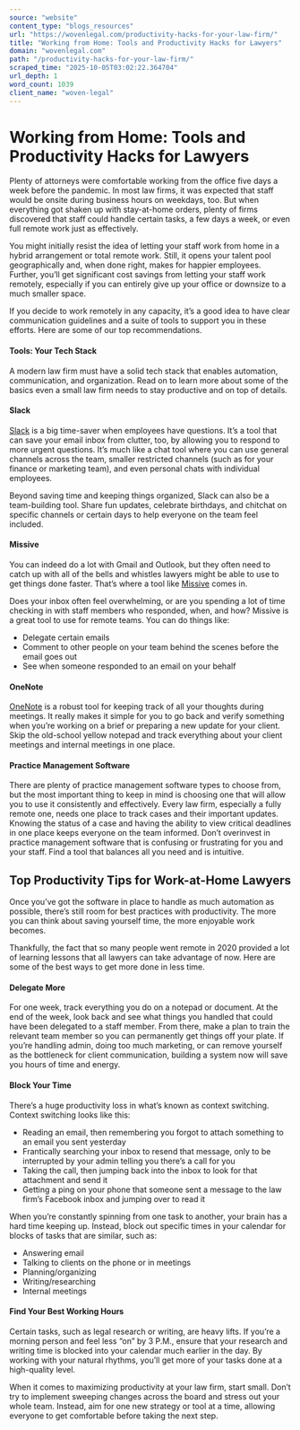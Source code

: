 ```yaml
---
source: "website"
content_type: "blogs_resources"
url: "https://wovenlegal.com/productivity-hacks-for-your-law-firm/"
title: "Working from Home: Tools and Productivity Hacks for Lawyers"
domain: "wovenlegal.com"
path: "/productivity-hacks-for-your-law-firm/"
scraped_time: "2025-10-05T03:02:22.364704"
url_depth: 1
word_count: 1039
client_name: "woven-legal"
---
```


# Working from Home: Tools and Productivity Hacks for Lawyers

Plenty of attorneys were comfortable working from the office five days a week before the pandemic. In most law firms, it was expected that staff would be onsite during business hours on weekdays, too. But when everything got shaken up with stay-at-home orders, plenty of firms discovered that staff could handle certain tasks, a few days a week, or even full remote work just as effectively.

You might initially resist the idea of letting your staff work from home in a hybrid arrangement or total remote work. Still, it opens your talent pool geographically and, when done right, makes for happier employees. Further, you’ll get significant cost savings from letting your staff work remotely, especially if you can entirely give up your office or downsize to a much smaller space.

If you decide to work remotely in any capacity, it’s a good idea to have clear communication guidelines and a suite of tools to support you in these efforts. Here are some of our top recommendations.

#### **Tools: Your Tech Stack**  
A modern law firm must have a solid tech stack that enables automation, communication, and organization. Read on to learn more about some of the basics even a small law firm needs to stay productive and on top of details.

#### **Slack**  
[Slack](https://slack.com/) is a big time-saver when employees have questions. It’s a tool that can save your email inbox from clutter, too, by allowing you to respond to more urgent questions. It’s much like a chat tool where you can use general channels across the team, smaller restricted channels (such as for your finance or marketing team), and even personal chats with individual employees.

Beyond saving time and keeping things organized, Slack can also be a team-building tool. Share fun updates, celebrate birthdays, and chitchat on specific channels or certain days to help everyone on the team feel included.

#### **Missive**  
You can indeed do a lot with Gmail and Outlook, but they often need to catch up with all of the bells and whistles lawyers might be able to use to get things done faster. That’s where a tool like [Missive](https://missiveapp.com/) comes in.

Does your inbox often feel overwhelming, or are you spending a lot of time checking in with staff members who responded, when, and how? Missive is a great tool to use for remote teams. You can do things like:

*   Delegate certain emails
*   Comment to other people on your team behind the scenes before the email goes out
*   See when someone responded to an email on your behalf

#### **OneNote**  
[OneNote](https://www.microsoft.com/en-us/microsoft-365/onenote/digital-note-taking-app?ms.url=onenotecom&rtc=1) is a robust tool for keeping track of all your thoughts during meetings. It really makes it simple for you to go back and verify something when you’re working on a brief or preparing a new update for your client. Skip the old-school yellow notepad and track everything about your client meetings and internal meetings in one place.

#### **Practice Management Software**  
There are plenty of practice management software types to choose from, but the most important thing to keep in mind is choosing one that will allow you to use it consistently and effectively. Every law firm, especially a fully remote one, needs one place to track cases and their important updates. Knowing the status of a case and having the ability to view critical deadlines in one place keeps everyone on the team informed. Don’t overinvest in practice management software that is confusing or frustrating for you and your staff. Find a tool that balances all you need and is intuitive.

## **Top Productivity Tips for Work-at-Home Lawyers**
Once you’ve got the software in place to handle as much automation as possible, there’s still room for best practices with productivity. The more you can think about saving yourself time, the more enjoyable work becomes.

Thankfully, the fact that so many people went remote in 2020 provided a lot of learning lessons that all lawyers can take advantage of now. Here are some of the best ways to get more done in less time.

#### **Delegate More**  
For one week, track everything you do on a notepad or document. At the end of the week, look back and see what things you handled that could have been delegated to a staff member. From there, make a plan to train the relevant team member so you can permanently get things off your plate. If you’re handling admin, doing too much marketing, or can remove yourself as the bottleneck for client communication, building a system now will save you hours of time and energy.

#### **Block Your Time**  
There’s a huge productivity loss in what’s known as context switching. Context switching looks like this:

*   Reading an email, then remembering you forgot to attach something to an email you sent yesterday
*   Frantically searching your inbox to resend that message, only to be interrupted by your admin telling you there’s a call for you
*   Taking the call, then jumping back into the inbox to look for that attachment and send it
*   Getting a ping on your phone that someone sent a message to the law firm’s Facebook inbox and jumping over to read it

When you’re constantly spinning from one task to another, your brain has a hard time keeping up. Instead, block out specific times in your calendar for blocks of tasks that are similar, such as:

*   Answering email
*   Talking to clients on the phone or in meetings
*   Planning/organizing
*   Writing/researching
*   Internal meetings

#### **Find Your Best Working Hours**  
Certain tasks, such as legal research or writing, are heavy lifts. If you’re a morning person and feel less “on” by 3 P.M., ensure that your research and writing time is blocked into your calendar much earlier in the day. By working with your natural rhythms, you’ll get more of your tasks done at a high-quality level.

When it comes to maximizing productivity at your law firm, start small. Don’t try to implement sweeping changes across the board and stress out your whole team. Instead, aim for one new strategy or tool at a time, allowing everyone to get comfortable before taking the next step.